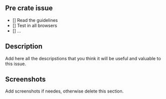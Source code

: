 ## Pre crate issue

- [] Read the guidelines
- [] Test in all browsers
- [] ...

## Description 

Add here all the descripstions that you think it will be useful and valuable to this issue.

## Screenshots

Add screenshots if needes, otherwise delete this section.